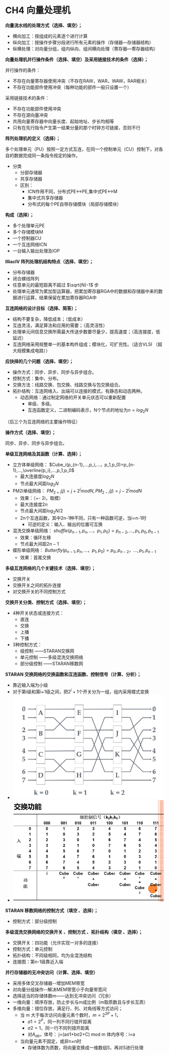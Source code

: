# CH4 向量处理机

**向量流水线的处理方式（选择、填空）；**

- 横向加工：按组成的元素逐个进行计算
- 纵向加工：按操作步骤分段进行所有元素的操作（存储器—存储器结构）
- 纵横处理：对向量分组，组内纵向、组间横向处理（寄存器—寄存器结构）

**向量处理机并行操作条件（选择、填空）及采用链接技术的条件（选择）；**

并行操作的条件：

- 不存在向量寄存器使用冲突（不存在RAW，WAR，WAW，RAR相关）
- 不存在功能部件使用冲突（每种功能的部件一般只设置一个）

采用链接技术的条件：

- 不存在功能部件使用冲突
- 不存在源向量冲突
- 共用向量寄存器中向量长度、起始地址、步长均相等
- 只有在先行指令产生第一结果分量的那个时钟方可链接，否则不行

**阵列处理机的定义（选择）；**

多个处理单元（PU）按照一定方式互连，在同一个控制单元（CU）控制下，对各自的数据完成同一条指令规定的操作。
- 分类
  - 分部存储器
  - 共享存储器
  - 区别：
    - ICN作用不同，分布式PE<->PE,集中式PE<->M
    - 集中式共享存储器
    - 分布式的每个PE自带存储模块（局部存储模块）	

**构成（选择）；**

- 多个处理单元PE
- 多个存储模块M
- 一个控制器CU
- 一个互连网络ICN
- 一台输入输出处理及IOP

**IlliacIV 阵列处理机结构特点（选择、填空）；**
- 分布存储器
- 闭合螺线阵列
- 任意单元的最短距离不超过 $\sqrt{N}-1$ 步
- 处理单元通常为累加型运算器，把累加寄存器RGA中的数据和存储器中来的数据进行运算，结果保留在累加寄存器RGA中

**互连网络的设计目标（选择、简答）；**
- 结构不要复杂，降低成本；（低成本）
- 互连灵活，满足算法和应用的需要；（高灵活性）
- 处理单元间信息交换所需最大传送步数要尽量少，提高速度；（高连接度，低延迟）
- 互连网络采用规整单一的基本构件组成；模块化，可扩充性。（适合VLSI （超大规模集成电路））

**应抉择的几个问题（选择、填空）；**

- 操作方式：同步、异步、同步与异步组合。
- 控制方式：集中、分布。
- 交换方法：线路交换、包交换、线路交换与包交换组合。
- 拓扑结构：互连网络入、出端可以连接的模式，有静态和动态两种。
  - 动态网络：通过制定网络的开关单元状态可以重新配置
    - 单级、多级。
    - 互连函数定义，二进制编码表示，N个节点的地址为$n=log_{2}N$

（后三个为互连网络的主要操作特征）

**操作方式（选择、填空）；**

同步、异步、同步与异步组合。

**单级互连网络及其函数（计算、选择）；**

- 立方体单级网络： $Cube_i(p_{n-1},...,p_i,...，p_1,p_0)=p_{n-1},...,\overline{p_i},...,p_1,p_0$
  - 最大连接度$log_{2}N$
  - 节点最大间距$log_{2}N$
- PM2I单级网络： $PM_{2+i}(j)=j+2^imod{N},PM_{2-i}(j)=j-2^imod{N}$
  - 效果：（+- 2i，取模）
  - 最大连接度$2n$
  - 节点最大间距$log_{2}N/2$
  - 2n个互连函数，其中2n-1种不同，只有一种函数可逆，当i=n-1时
    - 可逆的定义：输入、输出的位置可互换
- 混洗交换单级网络： $shuffle(p_{n-1},p_n,...，p_1,p_0)=p_{n-2},...,p_1,p_0,p_{n-1}$
  - 效果：循环左移
  - 节点最大间距$2n-1$
- 蝶形单级网络： $Butterfly(p_{n-1},p_n,...，p_1,p_0)=p_{0},p_{n-2}，...,p_1,p_{n-1}$
  - 效果：首尾交换

**多级互连网络的几个关键技术（选择、填空）；**

- 交换开关
- 交换开关之间的拓扑连接
- 对交换开关的不同控制方式

**交换开关分类、控制方式（选择、填空）；**
- 4种开关状态或连接方式：
	- 直连
	- 交换
	- 上播
	- 下播
- 3种控制方式：
	- 级控制 ——STARAN交换网
	- 单元控制 ——多级混洗交换网络
	- 部分级控制 ——STARAN移数网

**STARAN 交换网络的交换函数和互连函数、控制信号（计算、分析）；**

- 靠近输入端为小级
- 对于第i级和第i+1级之间，把$2^i+1$个开关分为一组，组内采用蝶式变换
- ![4-1](pic/4-1.jpg)
- ![4-2](pic/4-2.jpg)

**STARAN 移数网络的控制方式（填空 、选择）；**
- 控制方式：部分级控制

**多级混洗交换网络的交换开关 、控制方式 、拓扑结构（填空 、选择）；**

- 交换开关：四功能（允许实现一对多的连接）
- 控制方式：单元控制
- 拓扑结构：不同级相同，均为全混洗结构
- 连接图：第n-1级靠近入端

**并行存储器的无冲突访问（计算、选择、填空）**
- 采用多体交叉存储器--增加MEM带宽
- 对向量分组操作--解决MEM带宽小于向量带宽问
- 选择适当的存储体数m——达到无冲突访问（冗余）
- 一维向量：顺序存放，防止步长与m成比例（m取质数且与步长互质）
- 多维向量：错位存放，满足行、列、对角线等方式访问；
 	- 当 m 大于每次访问向量元素个数时，$m=2^{2P}+1$，
		- $σ1=2^P$，同一列不同行错开距离
		- $σ2=1$，同一行不同列错开距离
		- 对$A_{ab}$，体号： j=(aσ1+bσ2+C) mod m 体内序号：i=a
	- 当向量元素不固定，或非n×n时
		- 存储体数为质数，将向量变换成一维数组S，再对S进行处理